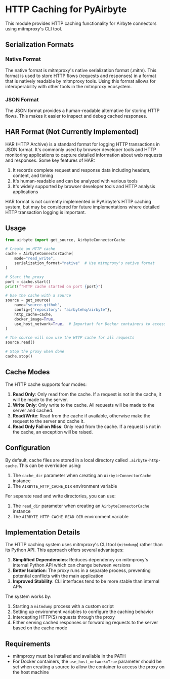 # HTTP Caching for PyAirbyte

This module provides HTTP caching functionality for Airbyte connectors using mitmproxy's CLI tool.

## Serialization Formats

### Native Format

The native format is mitmproxy's native serialization format (.mitm). This format is used to store HTTP 
flows (requests and responses) in a format that is natively readable by mitmproxy tools. 
Using this format allows for interoperability with other tools in the mitmproxy ecosystem.

### JSON Format

The JSON format provides a human-readable alternative for storing HTTP flows. This makes it easier
to inspect and debug cached responses.

## HAR Format (Not Currently Implemented)

HAR (HTTP Archive) is a standard format for logging HTTP transactions in JSON format.
It's commonly used by browser developer tools and HTTP monitoring applications to capture
detailed information about web requests and responses. Some key features of HAR:

1. It records complete request and response data including headers, content, and timing
2. It's human-readable and can be analyzed with various tools
3. It's widely supported by browser developer tools and HTTP analysis applications

HAR format is not currently implemented in PyAirbyte's HTTP caching system, but may be considered
for future implementations where detailed HTTP transaction logging is important.

## Usage

```python
from airbyte import get_source, AirbyteConnectorCache

# Create an HTTP cache
cache = AirbyteConnectorCache(
    mode="read_write",
    serialization_format="native"  # Use mitmproxy's native format
)

# Start the proxy
port = cache.start()
print(f"HTTP cache started on port {port}")

# Use the cache with a source
source = get_source(
    name="source-github",
    config={"repository": "airbytehq/airbyte"},
    http_cache=cache,
    docker_image=True,
    use_host_network=True,  # Important for Docker containers to access the proxy
)

# The source will now use the HTTP cache for all requests
source.read()

# Stop the proxy when done
cache.stop()
```

## Cache Modes

The HTTP cache supports four modes:

1. **Read Only**: Only read from the cache. If a request is not in the cache, it will be made to the server.
2. **Write Only**: Only write to the cache. All requests will be made to the server and cached.
3. **Read/Write**: Read from the cache if available, otherwise make the request to the server and cache it.
4. **Read Only Fail on Miss**: Only read from the cache. If a request is not in the cache, an exception will be raised.

## Configuration

By default, cache files are stored in a local directory called `.airbyte-http-cache`. This can be overridden using:

1. The `cache_dir` parameter when creating an `AirbyteConnectorCache` instance
2. The `AIRBYTE_HTTP_CACHE_DIR` environment variable

For separate read and write directories, you can use:

1. The `read_dir` parameter when creating an `AirbyteConnectorCache` instance
2. The `AIRBYTE_HTTP_CACHE_READ_DIR` environment variable

## Implementation Details

The HTTP caching system uses mitmproxy's CLI tool (`mitmdump`) rather than its Python API. This approach offers several advantages:

1. **Simplified Dependencies**: Reduces dependency on mitmproxy's internal Python API which can change between versions
2. **Better Isolation**: The proxy runs in a separate process, preventing potential conflicts with the main application
3. **Improved Stability**: CLI interfaces tend to be more stable than internal APIs

The system works by:

1. Starting a `mitmdump` process with a custom script
2. Setting up environment variables to configure the caching behavior
3. Intercepting HTTP(S) requests through the proxy
4. Either serving cached responses or forwarding requests to the server based on the cache mode

## Requirements

- mitmproxy must be installed and available in the PATH
- For Docker containers, the `use_host_network=True` parameter should be set when creating a source to allow the container to access the proxy on the host machine
